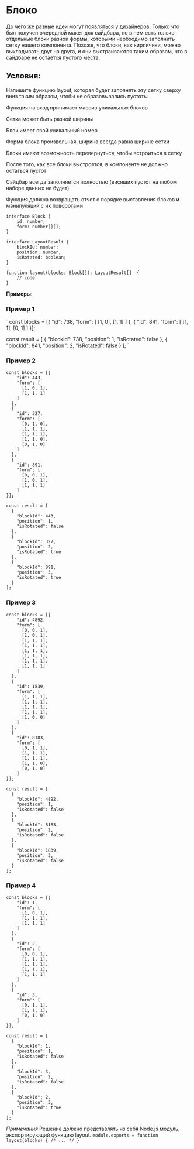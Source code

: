 # Блоко

До чего же разные идеи могут появляться у дизайнеров. Только что был получен очередной макет для сайдбара, но в нем есть только отдельные блоки разной формы, которыми необходимо заполнить сетку нашего компонента. Похоже, что блоки, как кирпичики, можно выкладывать друг на друга, и они выстраиваются таким образом, что в сайдбаре не остается пустого места.

## Условия:

Напишите функцию layout, которая будет заполнять эту сетку сверху вниз таким образом, чтобы не образовывались пустоты

Функция на вход принимает массив уникальных блоков

Сетка может быть разной ширины

Блок имеет свой уникальный номер

Форма блока произвольная, ширина всегда равна ширине сетки

Блоки имеют возможность перевернуться, чтобы встроиться в сетку

После того, как все блоки выстроятся, в компоненте не должно остаться пустот

Сайдбар всегда заполняется полностью (висящих пустот на любом наборе данных не будет)

Функция должна возвращать отчет о порядке выставления блоков и манипуляций с их поворотами

```
interface Block {
    id: number;
    form: number[][];
}

interface LayoutResult {
    blockId: number;
    position: number;
    isRotated: boolean;
}

function layout(blocks: Block[]): LayoutResult[]  {
    // code
}
```

**Примеры:**

### Пример 1

`
const blocks = [{
"id": 738,
"form": [
[1, 0],
[1, 1]
]
},
{
"id": 841,
"form": [
[1, 1],
[0, 1]
]
}];

const result = [
{
"blockId": 738,
"position": 1,
"isRotated": false
},
{
"blockId": 841,
"position": 2,
"isRotated": false
}
];
`

### Пример 2

```
const blocks = [{
    "id": 443,
    "form": [
      [1, 0, 1],
      [1, 1, 1]
    ]
  },
  {
    "id": 327,
    "form": [
      [0, 1, 0],
      [1, 1, 1],
      [1, 1, 1],
      [1, 1, 0],
      [0, 1, 0]
    ]
  },
  {
    "id": 891,
    "form": [
      [0, 0, 1],
      [1, 0, 1],
      [1, 1, 1]
    ]
}];

const result = [
  {
    "blockId": 443,
    "position": 1,
    "isRotated": false
  },
  {
    "blockId": 327,
    "position": 2,
    "isRotated": true
  },
  {
    "blockId": 891,
    "position": 3,
    "isRotated": true
  }
];
```

### Пример 3

```
const blocks = [{
    "id": 4892,
    "form": [
      [0, 0, 1],
      [1, 0, 1],
      [1, 1, 1],
      [1, 1, 1],
      [1, 1, 1],
      [1, 1, 1],
      [1, 1, 1],
      [1, 1, 1]
    ]
  },
  {
    "id": 1839,
    "form": [
      [1, 1, 1],
      [1, 1, 1],
      [1, 1, 1],
      [1, 1, 1],
      [1, 0, 0]
    ]
  },
  {
    "id": 8183,
    "form": [
      [0, 1, 1],
      [1, 1, 1],
      [1, 1, 1],
      [1, 1, 0],
      [0, 1, 0]
    ]
}];

const result = [
  {
    "blockId": 4892,
    "position": 1,
    "isRotated": false
  },
  {
    "blockId": 8183,
    "position": 2,
    "isRotated": false
  },
  {
    "blockId": 1839,
    "position": 3,
    "isRotated": false
  }
];
```

### Пример 4

```
const blocks = [{
    "id": 1,
    "form": [
      [1, 0, 1],
      [1, 1, 1],
      [1, 1, 1]
    ]
  },
  {
    "id": 2,
    "form": [
      [0, 0, 1],
      [1, 1, 1],
      [1, 1, 1],
      [1, 1, 1],
      [1, 1, 1]
    ]
  },
  {
    "id": 3,
    "form": [
      [0, 1, 1],
      [1, 1, 1],
      [0, 1, 0]
    ]
}];

const result = [
  {
    "blockId": 1,
    "position": 1,
    "isRotated": false
  },
  {
    "blockId": 3,
    "position": 2,
    "isRotated": false
  },
  {
    "blockId": 2,
    "position": 3,
    "isRotated": true
  }
];
```

_Примечания_
Решение должно представлять из себя Node.js модуль, экспортирующий функцию layout.
`module.exports = function layout(blocks) { /* ... */ }`
